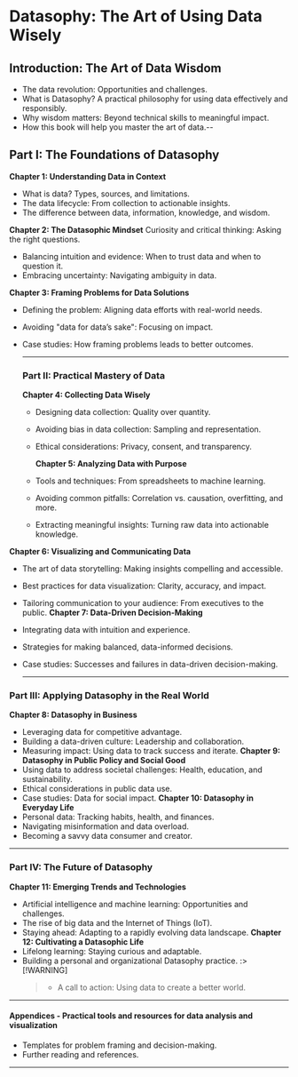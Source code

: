 # **Datasophy: The Art of Using Data Wisely**

## **Introduction: The Art of Data Wisdom**

- The data revolution: Opportunities and challenges.
- What is Datasophy? A practical philosophy for using data effectively and responsibly.
- Why wisdom matters: Beyond technical skills to meaningful impact.
- How this book will help you master the art of data.--

## **Part I: The Foundations of Datasophy**

**Chapter 1: Understanding Data in Context**

- What is data? Types, sources, and limitations.
- The data lifecycle: From collection to actionable insights.
- The difference between data, information, knowledge, and wisdom.

**Chapter 2: The Datasophic Mindset** Curiosity and critical thinking: Asking the right questions.

- Balancing intuition and evidence: When to trust data and when to question it.
- Embracing uncertainty: Navigating ambiguity in data.

**Chapter 3: Framing Problems for Data Solutions**

- Defining the problem: Aligning data efforts with real-world needs.
- Avoiding "data for data’s sake": Focusing on impact.
- Case studies: How framing problems leads to better outcomes.

  ***

  ### **Part II: Practical Mastery of Data**

  **Chapter 4: Collecting Data Wisely**

  - Designing data collection: Quality over quantity.
  - Avoiding bias in data collection: Sampling and representation.
  - Ethical considerations: Privacy, consent, and transparency.

    **Chapter 5: Analyzing Data with Purpose**

  - Tools and techniques: From spreadsheets to machine learning.
  - Avoiding common pitfalls: Correlation vs. causation, overfitting, and more.
  - Extracting meaningful insights: Turning raw data into actionable knowledge.

**Chapter 6: Visualizing and Communicating Data**

- The art of data storytelling: Making insights compelling and accessible.
- Best practices for data visualization: Clarity, accuracy, and impact.
- Tailoring communication to your audience: From executives to the public.
  **Chapter 7: Data-Driven Decision-Making**
- Integrating data with intuition and experience.
- Strategies for making balanced, data-informed decisions.
- Case studies: Successes and failures in data-driven decision-making.

  ***

### **Part III: Applying Datasophy in the Real World**

**Chapter 8: Datasophy in Business**

- Leveraging data for competitive advantage.
- Building a data-driven culture: Leadership and collaboration.
- Measuring impact: Using data to track success and iterate.
  **Chapter 9: Datasophy in Public Policy and Social Good**
- Using data to address societal challenges: Health, education, and sustainability.
- Ethical considerations in public data use.
- Case studies: Data for social impact.
  **Chapter 10: Datasophy in Everyday Life**
- Personal data: Tracking habits, health, and finances.
- Navigating misinformation and data overload.
- Becoming a savvy data consumer and creator.

---

### **Part IV: The Future of Datasophy**

**Chapter 11: Emerging Trends and Technologies**

- Artificial intelligence and machine learning: Opportunities and challenges.
- The rise of big data and the Internet of Things (IoT).
- Staying ahead: Adapting to a rapidly evolving data landscape.
  **Chapter 12: Cultivating a Datasophic Life**
- Lifelong learning: Staying curious and adaptable.
- Building a personal and organizational Datasophy practice.
  :> [!WARNING]
  > - A call to action: Using data to create a better world.

---

#### **Appendices** - Practical tools and resources for data analysis and visualization

- Templates for problem framing and decision-making.
- Further reading and references.

---
